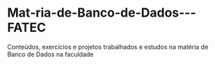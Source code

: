 # Mat-ria-de-Banco-de-Dados---FATEC
Conteúdos, exercícios e projetos trabalhados e estudos na matéria de Banco de Dados na faculdade

